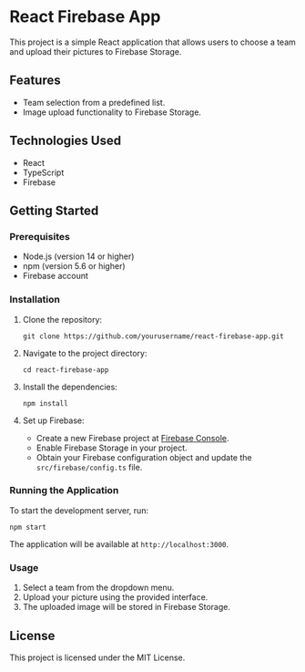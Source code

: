 # React Firebase App

This project is a simple React application that allows users to choose a team and upload their pictures to Firebase Storage.

## Features

- Team selection from a predefined list.
- Image upload functionality to Firebase Storage.

## Technologies Used

- React
- TypeScript
- Firebase

## Getting Started

### Prerequisites

- Node.js (version 14 or higher)
- npm (version 5.6 or higher)
- Firebase account

### Installation

1. Clone the repository:

   ```
   git clone https://github.com/yourusername/react-firebase-app.git
   ```

2. Navigate to the project directory:

   ```
   cd react-firebase-app
   ```

3. Install the dependencies:

   ```
   npm install
   ```

4. Set up Firebase:

   - Create a new Firebase project at [Firebase Console](https://console.firebase.google.com/).
   - Enable Firebase Storage in your project.
   - Obtain your Firebase configuration object and update the `src/firebase/config.ts` file.

### Running the Application

To start the development server, run:

```
npm start
```

The application will be available at `http://localhost:3000`.

### Usage

1. Select a team from the dropdown menu.
2. Upload your picture using the provided interface.
3. The uploaded image will be stored in Firebase Storage.

## License

This project is licensed under the MIT License.